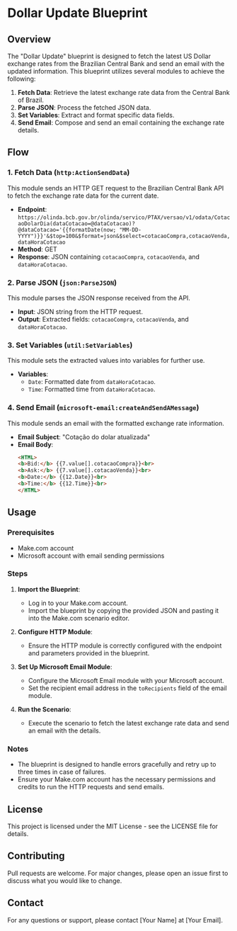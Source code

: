 
# Dollar Update Blueprint

## Overview

The "Dollar Update" blueprint is designed to fetch the latest US Dollar exchange rates from the Brazilian Central Bank and send an email with the updated information. This blueprint utilizes several modules to achieve the following:

1. **Fetch Data**: Retrieve the latest exchange rate data from the Central Bank of Brazil.
2. **Parse JSON**: Process the fetched JSON data.
3. **Set Variables**: Extract and format specific data fields.
4. **Send Email**: Compose and send an email containing the exchange rate details.

## Flow

### 1. Fetch Data (`http:ActionSendData`)
This module sends an HTTP GET request to the Brazilian Central Bank API to fetch the exchange rate data for the current date.

- **Endpoint**: `https://olinda.bcb.gov.br/olinda/servico/PTAX/versao/v1/odata/CotacaoDolarDia(dataCotacao=@dataCotacao)?@dataCotacao='{{formatDate(now; "MM-DD-YYYY")}}'&$top=100&$format=json&$select=cotacaoCompra,cotacaoVenda,dataHoraCotacao`
- **Method**: GET
- **Response**: JSON containing `cotacaoCompra`, `cotacaoVenda`, and `dataHoraCotacao`.

### 2. Parse JSON (`json:ParseJSON`)
This module parses the JSON response received from the API.

- **Input**: JSON string from the HTTP request.
- **Output**: Extracted fields: `cotacaoCompra`, `cotacaoVenda`, and `dataHoraCotacao`.

### 3. Set Variables (`util:SetVariables`)
This module sets the extracted values into variables for further use.

- **Variables**:
  - `Date`: Formatted date from `dataHoraCotacao`.
  - `Time`: Formatted time from `dataHoraCotacao`.

### 4. Send Email (`microsoft-email:createAndSendAMessage`)
This module sends an email with the formatted exchange rate information.

- **Email Subject**: "Cotação do dolar atualizada"
- **Email Body**:
  ```html
  <HTML>
  <b>Bid:</b> {{7.value[].cotacaoCompra}}<br>
  <b>Ask:</b> {{7.value[].cotacaoVenda}}<br>
  <b>Date:</b> {{12.Date}}<br>
  <b>Time:</b> {{12.Time}}<br>
  </HTML>
  ```

## Usage

### Prerequisites
- Make.com account
- Microsoft account with email sending permissions

### Steps

1. **Import the Blueprint**:
   - Log in to your Make.com account.
   - Import the blueprint by copying the provided JSON and pasting it into the Make.com scenario editor.

2. **Configure HTTP Module**:
   - Ensure the HTTP module is correctly configured with the endpoint and parameters provided in the blueprint.

3. **Set Up Microsoft Email Module**:
   - Configure the Microsoft Email module with your Microsoft account.
   - Set the recipient email address in the `toRecipients` field of the email module.

4. **Run the Scenario**:
   - Execute the scenario to fetch the latest exchange rate data and send an email with the details.

### Notes
- The blueprint is designed to handle errors gracefully and retry up to three times in case of failures.
- Ensure your Make.com account has the necessary permissions and credits to run the HTTP requests and send emails.

## License
This project is licensed under the MIT License - see the LICENSE file for details.

## Contributing
Pull requests are welcome. For major changes, please open an issue first to discuss what you would like to change.

## Contact
For any questions or support, please contact [Your Name] at [Your Email].

